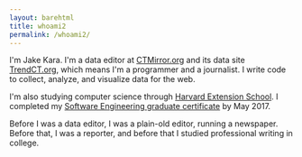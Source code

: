 ```yaml
---
layout: barehtml
title: whoami2
permalink: /whoami2/
---
```


I'm Jake Kara. I'm a data editor at [CTMirror.org](//ctmirror.org) and its
data site [TrendCT.org](//trendct.org), which means I'm a programmer and a
journalist. I write code to collect, analyze, and visualize data for the
web.

I'm also studying computer science through [Harvard Extension
School](https://www.extension.harvard.edu). I completed my [Software
Engineering graduate
certificate](https://www.extension.harvard.edu/academics/professional-graduate-certificates/software-engineering-certificate)
by May 2017. 

Before I was a data editor, I was a plain-old editor, running a
newspaper. Before that, I was a reporter, and before that I studied
professional writing in college.